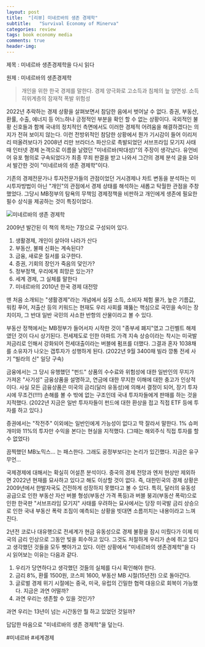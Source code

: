 ```yaml
---
layout: post
title:  "[리뷰] 미네르바의 생존 경제학"
subtitle:   "Survival Economy of Minerva"
categories: review
tags: book economy media
comments: true
header-img: 
---
```


제목 : 미네르바 생존경제학을 다시 읽다

원제 : 미네르바의 생존경제학

> 개인을 위한 한국 경제를 말한다. 경제 양극화로 고소득과 침체의 늪 양면성. 소득 히위계층의 잠재적 폭발 위험성

2022년 추락하는 경제 상황을 살펴보면서 참담한 음에서 벗어날 수 없다. 증권, 부동산, 환률, 수출, 에너지 등 어느하나 긍정적인 부분을 확인 할 수 없는 상황이다. 국외적인 불황 신호들과 함께 국내의 정치적인 측면에서도 이러한 경제적 어려움을 해결하겠다는 의지가 전혀 보이지 않는다. 이런 전방위적인 참담한 상황에서 뭔가 기시감이 들어 이리저리 떠올려보다가 2008년 리만 브라더스 파산으로 촉발되었던 서브프라임 모기지 사태때 인터넷 경제 논객으로 이름을 날렸던 "미네르바(박대성)"의 주장이 생각났다. 유언비어 유포 혐의로 구속되었다가 최종 무죄 판결을 받고 나와서 그간의 경제 분석 글을 모아서 발간한 것이 "미네르바의 생존 경제학"이다. 

기존의 경제전문가나 투자전문가들의 관점이었던 거시경제나 차트 변동을 분석하는 미시투자방법이 아닌 "개인"의 관점에서 경제 상태를 해석하는 새롭고 탁월한 관점을 주창했었다. 그당시 MB정부의 탐욕의 무책임 경제정책을 비판하고 개인에게 생존에 필요한 필수 상식을 제공하는 것이 특징이었다. 


![미네르바의 생존 경제학](https://youngsungson.github.io/assets/img/review/20220930-review-book-minerva.jpg)


2009년 발간된 이 책의 목차는 7장으로 구성되어 있다. 

1. 생활경제, 개인이 살아야 나라가 산다
2. 부동산, 불패 신화는 계속된다?
3. 금융, 새로운 질서를 요구한다.
4. 증권, 기회의 장인가 죽음의 덫인가?
5. 정부정책, 우리에게 희망은 있는가?
6. 세계 경제, 그 실체를 말한다
7. 미네르바의 2010년 한국 경제 대전망

맨 처음 소개되는 "생활경제"라는 개념에서 실질 소득, 소비자 체험 물가, 높은 기름값, 워킹 푸어, 저출산 등의 키워드는 현재도 우리 사회를 꽤뚫는 핵심으로 국민을 속이는 장치이자, 그 반대 일반 국민의 사소한 반항의 산물이라고 볼 수 있다.  

부동산 정책에서는 MB정부가 들어서자 시작한 것이 "종부세 폐지"였고 그린벨트 해제였던 것이 다시 상기된다. 전세제도로 인한 아파트 가격 지속 상승이라는 착시는 미국발 저금리로 인해서 강화되어 전세대출이라는 버블에 펌프를 더했다. 그결과 혼자 1038채를 소유자가 나오는 갭투자가 성행하게 된다.  (2022년 9월 3400채 빌라 깡통 전세 사기 "빌라의 신" 일당 구속)

금융에서는 그 당시 유행했던 "펀드" 상품의 수수료와 위험성에 대한 일반인의 무지가 가져온 "사기성" 금융상품을 설명하고, 연금에 대한 무지한 이해에 대한 충고가 인상적이다. 사실 모든 금융상품은 미국의 금리(달러 유동성)에 의해서 결정이 되어, 장기 투자시에 무조건(!!!!) 손해를 볼 수 밖에 없는 구조인데 국내 투자자들에게 판매를 하는 것을 지적했다. (2022년 지금은 일반 투자자들이 펀드에 대한 환상을 접고 직접 ETF 등에 투자를 하고 있다.)

증권에서는 "작전주" 이외에는 일반인에게 가능성이 없다고 딱 잘라서 말한다. 1% 슈퍼개미와 11%의 투자만 수익을 본다는 현실을 지적했다. (그때는 해외주식 직접 투자를 할 수 없었다)

끔찍했던 MB노믹스... 는 패스한다. 그래도 굥정부보다는 논리가 있긴했다. 지금은 유구무언... 

국제경제에 대해서는 확실히 어설픈 분석이다. 중국의 경제 전망과 엔저 현상만 제외하면 2022년 현재를 묘사하고 있다고 해도 이상할 것이 없다. 즉, 대한민국의 경제 상황은 2009년에서 한발자국도 건전하게 성장하지 못했다고 볼 수 있다. 특히, 달러의 유동성 공급으로 인한 부동산 자산 버블 형성(부동산 가격 폭등)과 버블 붕괴(부동산 폭락)으로 인한 한국판 "서브프라임 모기지" 사태를 우려하는 묘사에서는 당장 미국발 금리 상승으로 인한 국내 부동산 폭락 조짐이 예측되는 상황을 빗대면 소름끼치는 내용이라고 느껴진다. 

2년전 코로나 대유행으로 전세계가 현금 유동성으로 경제 불황을 잠시 미뤘다가 이제 미국의 금리 인상으로 그동안 빚을 회수하고 있다. 그것도 처절하게 우리가 손에 쥐고 있다고 생각했던 것들을 모두 뺏아가고 있다. 이런 상황에서 "미네르바의 생존경제학"을 다시 읽어보는 이유는 다음과 같다.

1. 우리가 당연하다고 생각했던 것들의 실체를 다시 확인해야 한다. 
2. 금리 8%, 환률 1500원, 코스피 1600, 부동산 MB 시절(15년전) 으로 돌아간다.
3. 글로벌 경제 위기 시절에는 중국, 미국, 유럽의 긴밀한 협력 대응으로 회복이 가능했다. 지금은 과연 어떨까? 
4. 과연 우리는 생존할 수 있을 것인가? 

과연 우리는 13년이 넘는 시간동안 뭘 하고 있었던 것일까? 

답답한 마음으로 "미네르바의 생존 경제학"을 덮는다. 

#미네르바 #세계경제 
